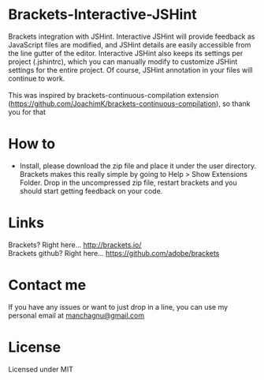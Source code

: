 Brackets-Interactive-JSHint
===========================

Brackets integration with JSHint.  Interactive JSHint will provide feedback as JavaScript files are modified, and JSHint details are easily accessible from the line gutter of the editor.  Interactive JSHint also keeps its settings per project (.jshintrc), which you can manually modify to customize JSHint settings for the entire project.  Of course, JSHint annotation in your files will continue to work.<br><br>
This was inspired by brackets-continuous-compilation extension (https://github.com/JoachimK/brackets-continuous-compilation), so thank you for that


How to
===============

* Install, please download the zip file and place it under the user directory.  Brackets makes this really simple by going to Help > Show Extensions Folder.  Drop in the uncompressed zip file, restart brackets and you should start getting feedback on your code.


Links
===============
Brackets? Right here... http://brackets.io/ <br>
Brackets github? Right here... https://github.com/adobe/brackets


Contact me
===============

If you have any issues or want to just drop in a line, you can use my personal email at manchagnu@gmail.com

License
===============

Licensed under MIT
